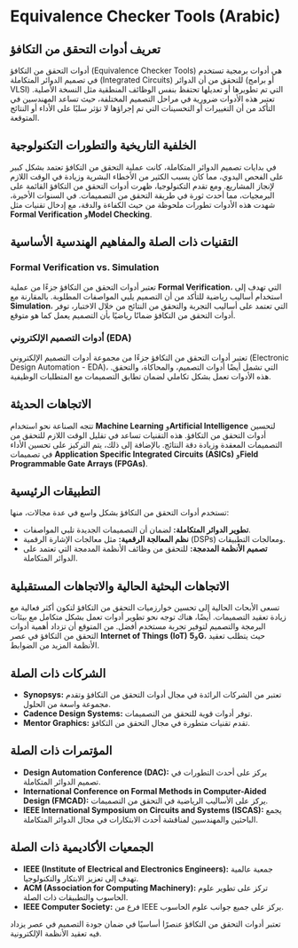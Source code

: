 # Equivalence Checker Tools (Arabic)

## تعريف أدوات التحقق من التكافؤ

أدوات التحقق من التكافؤ (Equivalence Checker Tools) هي أدوات برمجية تستخدم في تصميم الدوائر المتكاملة (Integrated Circuits) للتحقق من أن الدوائر (أو برامج VLSI) التي تم تطويرها أو تعديلها تحتفظ بنفس الوظائف المنطقية مثل النسخة الأصلية. تعتبر هذه الأدوات ضرورية في مراحل التصميم المختلفة، حيث تساعد المهندسين في التأكد من أن التغييرات أو التحسينات التي تم إجراؤها لا تؤثر سلبًا على الأداء أو النتائج المتوقعة.

## الخلفية التاريخية والتطورات التكنولوجية

في بدايات تصميم الدوائر المتكاملة، كانت عملية التحقق من التكافؤ تعتمد بشكل كبير على الفحص اليدوي، مما كان يسبب الكثير من الأخطاء البشرية وزيادة في الوقت اللازم لإنجاز المشاريع. ومع تقدم التكنولوجيا، ظهرت أدوات التحقق من التكافؤ القائمة على البرمجيات، مما أحدث ثورة في طريقة التحقق من التصميمات. في السنوات الأخيرة، شهدت هذه الأدوات تطورات ملحوظة من حيث الكفاءة والدقة، مع إدخال تقنيات مثل **Formal Verification** و**Model Checking**.

## التقنيات ذات الصلة والمفاهيم الهندسية الأساسية

### Formal Verification vs. Simulation

تعتبر أدوات التحقق من التكافؤ جزءًا من عملية **Formal Verification**، التي تهدف إلى استخدام أساليب رياضية للتأكد من أن التصميم يلبي المواصفات المطلوبة. بالمقارنة مع **Simulation**، التي تعتمد على أساليب التجربة والتحقق من النتائج من خلال الاختبار، توفر أدوات التحقق من التكافؤ ضمانًا رياضيًا بأن التصميم يعمل كما هو متوقع.

### أدوات التصميم الإلكتروني (EDA)

تعتبر أدوات التحقق من التكافؤ جزءًا من مجموعة أدوات التصميم الإلكتروني (Electronic Design Automation - EDA)، التي تشمل أيضًا أدوات التصميم، والمحاكاة، والتحقق. هذه الأدوات تعمل بشكل تكاملي لضمان تطابق التصميمات مع المتطلبات الوظيفية.

## الاتجاهات الحديثة

تتجه الصناعة نحو استخدام **Machine Learning** و**Artificial Intelligence** لتحسين أدوات التحقق من التكافؤ. هذه التقنيات تساعد في تقليل الوقت اللازم للتحقق من التصميمات المعقدة وزيادة دقة النتائج. بالإضافة إلى ذلك، يتم التركيز على تحسين الأداء في تصميمات **Application Specific Integrated Circuits (ASICs)** و**Field Programmable Gate Arrays (FPGAs)**.

## التطبيقات الرئيسية

تستخدم أدوات التحقق من التكافؤ بشكل واسع في عدة مجالات، منها:

- **تطوير الدوائر المتكاملة:** لضمان أن التصميمات الجديدة تلبي المواصفات.
- **نظم المعالجة الرقمية:** مثل معالجات الإشارة الرقمية (DSPs) ومعالجات التطبيقات.
- **تصميم الأنظمة المدمجة:** للتحقق من وظائف الأنظمة المدمجة التي تعتمد على الدوائر المتكاملة.

## الاتجاهات البحثية الحالية والاتجاهات المستقبلية

تسعى الأبحاث الحالية إلى تحسين خوارزميات التحقق من التكافؤ لتكون أكثر فعالية مع زيادة تعقيد التصميمات. أيضًا، هناك توجه نحو تطوير أدوات تعمل بشكل متكامل مع بيئات البرمجة والتصميم لتوفير تجربة مستخدم أفضل. من المتوقع أن تزداد أهمية أدوات التحقق من التكافؤ في عصر **Internet of Things (IoT)** و**5G**، حيث يتطلب تعقيد الأنظمة المزيد من الضوابط.

## الشركات ذات الصلة

- **Synopsys:** تعتبر من الشركات الرائدة في مجال أدوات التحقق من التكافؤ وتقدم مجموعة واسعة من الحلول.
- **Cadence Design Systems:** توفر أدوات قوية للتحقق من التصميمات.
- **Mentor Graphics:** تقدم تقنيات متطورة في مجال التحقق من التكافؤ.

## المؤتمرات ذات الصلة

- **Design Automation Conference (DAC):** يركز على أحدث التطورات في تصميم الدوائر المتكاملة.
- **International Conference on Formal Methods in Computer-Aided Design (FMCAD):** يركز على الأساليب الرياضية في التحقق من التصميمات.
- **IEEE International Symposium on Circuits and Systems (ISCAS):** يجمع الباحثين والمهندسين لمناقشة أحدث الابتكارات في مجال الدوائر المتكاملة.

## الجمعيات الأكاديمية ذات الصلة

- **IEEE (Institute of Electrical and Electronics Engineers):** جمعية عالمية تهدف إلى تعزيز الابتكار والتكنولوجيا.
- **ACM (Association for Computing Machinery):** تركز على تطوير علوم الحاسوب والتطبيقات ذات الصلة.
- **IEEE Computer Society:** فرع من IEEE يركز على جميع جوانب علوم الحاسوب.

تعتبر أدوات التحقق من التكافؤ عنصرًا أساسيًا في ضمان جودة التصميم في عصر يزداد فيه تعقيد الأنظمة الإلكترونية.